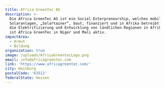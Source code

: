 ```yaml
---
title: Africa GreenTec AG
description: >-
  Die Africa GreenTec AG ist ein Social Enterpreneurship, welches mobile
  Solaranlagen, „Solartainer“, baut, finanziert und in Afrika betreibt. Ziel ist
  die Elektrifizierung und Entwicklung von ländlichen Regionen in Afrika. Bisher
  ist Africa GreenTec in Niger und Mali aktiv.
impactArea:
  - Armut
  - Bildung
organization: true
image: /uploads/AfricaGreentecLogo.png
email: info@africagreentec.com
link: 'https://www.africagreentec.com/'
city: Hainburg
postalCode: '63512'
federalState: Hessen
---
```


